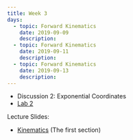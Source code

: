 ```yaml
---
title: Week 3
days:
  - topic: Forward Kinematics
    date: 2019-09-09
    description: 
  - topic: Forward Kinematics
    date: 2019-09-11
    description: 
  - topic: Forward Kinematics
    date: 2019-09-13
    description: 
---
```


- Discussion 2: Exponential Coordinates
- [Lab 2](../assets/labs/lab2.pdf)

Lecture Slides:
- [Kinematics](../assets/lectures/refs/Kinematics_MLS_Chap3.pdf) (The first section)